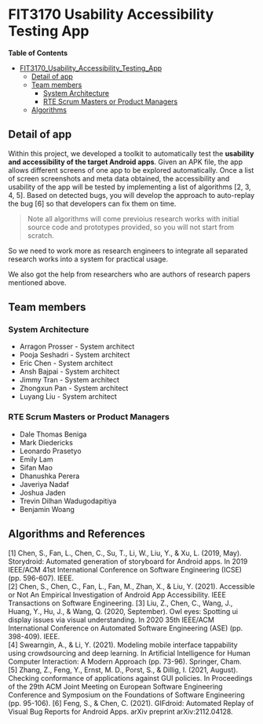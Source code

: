 # FIT3170 Usability Accessibility Testing App

<!-- markdown-toc start - Don't edit this section. Run M-x markdown-toc-refresh-toc -->
**Table of Contents**

- [FIT3170_Usability_Accessibility_Testing_App](#fit3170_usability_accessibility_testing_app)
    - [Detail of app](#detail-of-app)
    - [Team members](#team-members)
        - [System Architecture](#system-architecture)
        - [RTE Scrum Masters or Product Managers](#rte-scrum-masters-or-product-managers)
    - [Algorithms](#algorithms)

<!-- markdown-toc end -->

## Detail of app
Within this project, we developed a toolkit to automatically test the **usability and accessibility of the target Android apps**. Given an APK file, the app allows different screens of one app to be explored automatically. Once a list of screen screenshots and meta data obtained, the accessibility and usability of the app will be tested by implementing a list of algorithms [2, 3, 4, 5]. Based on detected bugs, you will develop the approach to auto-replay the bug [6] so that developers can fix them on time. 

> Note all algorithms will come previoius research works with initial source code and prototypes provided, so you will not start from scratch.

So we need to work more as research engineers to integrate all separated research works into a system for practical usage.

We also got the help from researchers who are authors of research papers mentioned above.

## Team members

### System Architecture
* Arragon Prosser - System architect
* Pooja Seshadri - System architect
* Eric Chen - System architect
* Ansh Bajpai - System architect
* Jimmy Tran - System architect
* Zhongxun Pan - System architect
* Luyang Liu - System architect

### RTE Scrum Masters or Product Managers
* Dale Thomas Beniga
* Mark Diedericks
* Leonardo Prasetyo
* Emily Lam
* Sifan Mao
* Dhanushka Perera
* Javeriya Nadaf
* Joshua Jaden
* Trevin Dilhan Wadugodapitiya
* Benjamin Woang

## Algorithms and References

[1] Chen, S., Fan, L., Chen, C., Su, T., Li, W., Liu, Y., & Xu, L. (2019, May). Storydroid: Automated generation of storyboard for Android apps. In 2019 IEEE/ACM 41st International Conference on Software Engineering (ICSE) (pp. 596-607). IEEE. <br />
[2] Chen, S., Chen, C., Fan, L., Fan, M., Zhan, X., & Liu, Y. (2021). Accessible or Not An Empirical Investigation of Android App Accessibility. IEEE Transactions on Software Engineering. [3] Liu, Z., Chen, C., Wang, J., Huang, Y., Hu, J., & Wang, Q. (2020, September). Owl eyes: Spotting ui display issues via visual understanding. In 2020 35th IEEE/ACM International Conference on Automated Software Engineering (ASE) (pp. 398-409). IEEE. <br />
[4] Swearngin, A., & Li, Y. (2021). Modeling mobile interface tappability using crowdsourcing and deep learning. In Artificial Intelligence for Human Computer Interaction: A Modern Approach (pp. 73-96). Springer, Cham. <br />
[5] Zhang, Z., Feng, Y., Ernst, M. D., Porst, S., & Dillig, I. (2021, August). Checking conformance of applications against GUI policies. In Proceedings of the 29th ACM Joint Meeting on European Software Engineering Conference and Symposium on the Foundations of Software Engineering (pp. 95-106). [6] Feng, S., & Chen, C. (2021). GIFdroid: Automated Replay of Visual Bug Reports for Android Apps. arXiv preprint arXiv:2112.04128. <br />
